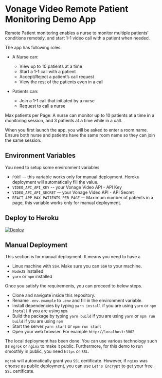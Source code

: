 # Vonage Video Remote Patient Monitoring Demo App

Remote Patient monitoring enables a nurse to monitor multiple patients' conditions remotely, and start 1-1 video call with a patient when needed.

The app has following roles:
- A Nurse can:
  - View up to 10 patients at a time
  - Start a 1-1 call with a patient
  - Accept/Reject a patient’s call request
  - View the rest of the patients even in a call

- Patients can:
  - Join a 1-1 call that initiated by a nurse
  - Request to call a nurse


Max patients per Page:
A nurse can monitor up to 10 patients at a time in a monitoring session, and 3 patients at a time while in a call.

When you first launch the app, you will be asked to enter a room name. Ensure both nurse and patients have the same room name so they can join the same session.


## Environment Variables
You need to setup some environment variables 

  - `PORT` -- this variable works only for manual deployment. Heroku deployment will automatically fill the value.
  - `VIDEO_API_API_KEY` -- your Vonage Video API - API Key
  - `VIDEO_API_API_SECRET` -- your Vonage Video API - API Secret
  - `REACT_APP_MAX_PATIENTS_PER_PAGE` -- Maximum number of patients in a page, this variable works only for manual deployment. 


## Deploy to Heroku
[![Deploy](https://www.herokucdn.com/deploy/button.svg)](https://heroku.com/deploy?template=https://github.com/nexmo-se/remote-patient-monitoring)

## Manual Deployment
This section is for manual deployment. It means you need to have a 
  
  - Linux machine with `SSH`. Make sure you can `SSH` to your machine.
  - `NodeJS` installed
  - `yarn` or `npm` installed

Once you satisfy the requirements, you can proceed to below steps.
  
  - Clone and navigate inside this repository.
  - Rename `.env.example` to `.env` and fill in the environment variable.
  - Install dependencies by typing `yarn install` if you are using `yarn` or `npm install` if you are using `npm`
  - Build the package by typing `yarn build` if you are using `yarn` or `npm run build` if you are using `npm`
  - Start the server `yarn start` or `npm run start`
  - Open your web browser. For example `http://localhost:3002`

The local deployment has been done. You can use various technology such as `ngrok` or `nginx` to make it public. Furthermore, for this demo to run smoothly in public, you need `https` or `SSL`. 

`ngrok` will automatically grant you `SSL` certificate. However, if `nginx` was choose as public deployment, you can use `Let's Encrypt` to get your free `SSL` certificate.

